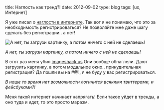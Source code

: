 title: Наглость как тренд?!
date: 2012-09-02
type: blog
tags: [ux, Интернет]

Я уже писал о [наглости в интернете](/blog/you-realy-need-it/). Так вот я не понимаю, что это за необходимость регистрироваться? Не позволяйте мне даже шагу сделать без регистрации.. а нет!

![А нет, ты загрузи картинку, а потом ничего с ней не сделаешь!](/static/files/go_fuck_you.PNG)

*А нет, ты загрузи картинку, а потом ничего с ней не сделаешь!*

В этот раз меня убил [imageshack.us](http://imageshack.us/) Они вообще обнаглели. Дают загрузить картинку, а потом модальное окно.. принудительная регистрация? Да пошли вы на #@!, я не буду у вас регистрироваться. 

*В наше то время нет возможности логинится всякими твиттерами, и фейсбуками?!*

Меня такой интернет начинает напрягать! Если такое уйдет в тренды, а оно туда и идет, то это просто маразм.